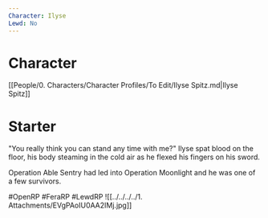 ```yaml
---
Character: Ilyse
Lewd: No
---
```

# Character
[[People/0. Characters/Character Profiles/To Edit/Ilyse Spitz.md|Ilyse Spitz]]

# Starter
"You really think you can stand any time with me?" Ilyse spat blood on the floor, his body steaming in the cold air as he flexed his fingers on his sword.

Operation Able Sentry had led into Operation Moonlight and he was one of a few survivors.

#OpenRP #FeraRP #LewdRP 
![[../../../../1. Attachments/EVgPAoIU0AA2IMj.jpg]]